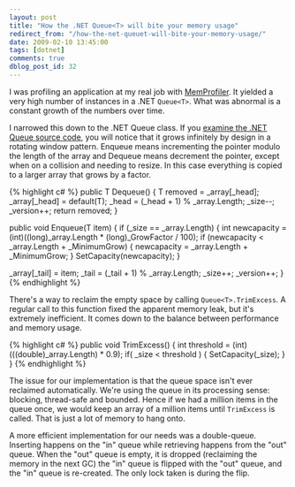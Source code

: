 ```yaml
---
layout: post
title: "How the .NET Queue<T> will bite your memory usage"
redirect_from: "/how-the-net-queuet-will-bite-your-memory-usage/"
date: 2009-02-10 13:45:00
tags: [dotnet]
comments: true
dblog_post_id: 32
---
```

I was profiling an application at my real job with [MemProfiler](https://memprofiler.com/). It yielded a very high number of instances in a .NET `Queue<T>`. What was abnormal is a constant growth of the numbers over time.

I narrowed this down to the .NET Queue class. If you [examine the .NET Queue source code](https://blogs.msdn.com/sburke/archive/2008/01/16/configuring-visual-studio-to-debug-net-framework-source-code.aspx), you will notice that it grows infinitely by design in a rotating window pattern. Enqueue means incrementing the pointer modulo the length of the array and Dequeue means decrement the pointer, except when on a collision and needing to resize. In this case everything is copied to a larger array that grows by a factor.

{% highlight c# %}
public T Dequeue() {
  T removed = _array[_head];
  _array[_head] = default(T);
  _head = (_head + 1) % _array.Length;
  _size--;
  _version++;
  return removed;
}

public void Enqueue(T item) {
  if (_size == _array.Length) {
    int newcapacity = (int)((long)_array.Length * (long)_GrowFactor / 100);
    if (newcapacity < _array.Length + _MinimumGrow) {
      newcapacity = _array.Length + _MinimumGrow;
    }
    SetCapacity(newcapacity);
  }

  _array[_tail] = item;
  _tail = (_tail + 1) % _array.Length;
  _size++;
  _version++;
}
{% endhighlight %}

There's a way to reclaim the empty space by calling `Queue<T>.TrimExcess`. A regular call to this function fixed the apparent memory leak, but it's extremely inefficient. It comes down to the balance between performance and memory usage.

{% highlight c# %}
public void TrimExcess() {
  int threshold = (int)(((double)_array.Length) * 0.9);
  if( _size < threshold ) {
    SetCapacity(_size);
  }
}
{% endhighlight %}

The issue for our implementation is that the queue space isn't ever reclaimed automatically. We're using the queue in its processing sense: blocking, thread-safe and bounded. Hence if we had a million items in the queue once, we would keep an array of a million items until `TrimExcess` is called. That is just a lot of memory to hang onto.

A more efficient implementation for our needs was a double-queue. Inserting happens on the "in" queue while retrieving happens from the "out" queue. When the "out" queue is empty, it is dropped (reclaiming the memory in the next GC) the "in" queue is flipped with the "out" queue, and the "in" queue is re-created. The only lock taken is during the flip.

